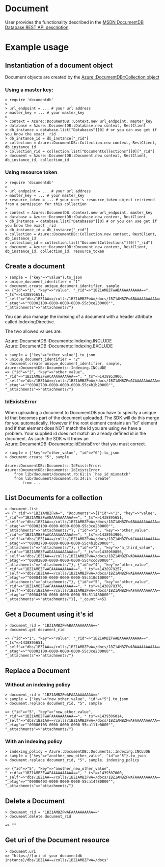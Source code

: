 # Document

User provides the functionality described in the [MSDN DocumentDB Database REST API description](https://msdn.microsoft.com/en-us/library/azure/dn782247.aspx).

# Example usage

## Instantiation of a document object

Document objects are created by the [Azure::DocumentDB::Collection object](/lib/collection)


### Using a master key:

```
> require 'documentdb'
>
> url_endpoint = ... # your url address
> master_key = ... # your master_key
>
> context = Azure::DocumentDB::Context.new url_endpoint, master_key
> database = Azure::DocumentDB::Database.new context, RestClient
> db_instance = database.list["Databases"][0] # or you can use get if you know the exact _rid
> db_instance_id = db_instance["_rid"]
> collection = Azure::DocumentDB::Collection.new context, RestClient, db_instance_id
> collection_rid = collection.list["DocumentCollections"][0]["_rid"]
> document = Azure::DocumentDB::Document.new context, RestClient, db_instance_id, collection_id
```
### Using resource token

```
> require 'documentdb'
>
> url_endpoint = ... # your url address
> master_key = ... # your master_key
> resource_token = ... # your user's resource_token object retrieved from a permission for this collection
>
> context = Azure::DocumentDB::Context.new url_endpoint, master_key
> database = Azure::DocumentDB::Database.new context, RestClient
> db_instance = database.list["Databases"][0] # or you can use get if you know the exact _rid
> db_instance_id = db_instance["_rid"]
> collection = Azure::DocumentDB::Collection.new context, RestClient, db_instance_id
> collection_id = collection.list["DocumentCollections"][0]["_rid"]
> document = Azure::DocumentDB::Document.new context, RestClient, db_instance_id, collection_id, resource_token
```

## Create a document

```
> sample = {"key"=>"value"}.to_json
> unique_document_identifier = "1"
> document.create unique_document_identifier, sample
=> {"id"=>"1", "key"=>"value", "_rid"=>"1BZ1AMBZFwABAAAAAAAAAA==", "_ts"=>1438895651, "_self"=>"dbs/1BZ1AA==/colls/1BZ1AMBZFwA=/docs/1BZ1AMBZFwABAAAAAAAAAA==/", "_etag"=>""00002100-0000-0000-0000-55c3ce230000"", "_attachments"=>"attachments/"}
```

You can also manage the indexing of a document with a header attribute called IndexingDirective.

The two allowed values are:

Azure::DocumentDB::Documents::Indexing.INCLUDE
Azure::DocumentDB::Documents::Indexing.EXCLUDE

```
> sample = {"key"=>"other_value"}.to_json
> unique_document_identifier = "2"
> document.create unique_document_identifier, sample, Azure::DocumentDB::Documents::Indexing.INCLUDE
=> {"id"=>"2", "key"=>"other_value", "_rid"=>"1BZ1AMBZFwACAAAAAAAAAA==", "_ts"=>1438953906, "_self"=>"dbs/1BZ1AA==/colls/1BZ1AMBZFwA=/docs/1BZ1AMBZFwACAAAAAAAAAA==/", "_etag"=>""00002700-0000-0000-0000-55c4b1b20000"", "_attachments"=>"attachments/"}
```
### IdExistsError

When uploading a document to DocumentDB you have to specify a unique id that becomes part of the document uploaded.  The SDK will do this merge for you automatically.  However if the root element contains an "id" element and if that element does NOT match the Id you are using we have a problem.  Your supplied id does not match an already defined id in the document.  As such the SDK will throw an Azure::DocumentDB::Documents::IdExistsError that you must correct.

```
> sample = {"key"=>"other_value", "id"=>"6"}.to_json
> document.create "5", sample

Azure::DocumentDB::Documents::IdExistsError: Azure::DocumentDB::Documents::IdExistsError
	from lib/document/document.rb:61:in `has_id_mismatch'
	from lib/document/document.rb:34:in `create'
        from ...
```

## List Documents for a collection

```
> document.list
=> {"_rid"=>"1BZ1AMBZFwA=", "Documents"=>[{"id"=>"1", "key"=>"value", "_rid"=>"1BZ1AMBZFwABAAAAAAAAAA==", "_ts"=>1438895651, "_self"=>"dbs/1BZ1AA==/colls/1BZ1AMBZFwA=/docs/1BZ1AMBZFwABAAAAAAAAAA==/", "_etag"=>""00002100-0000-0000-0000-55c3ce230000"", "_attachments"=>"attachments/"}, {"id"=>"2", "key"=>"other_value", "_rid"=>"1BZ1AMBZFwACAAAAAAAAAA==", "_ts"=>1438953906, "_self"=>"dbs/1BZ1AA==/colls/1BZ1AMBZFwA=/docs/1BZ1AMBZFwACAAAAAAAAAA==/", "_etag"=>""00002700-0000-0000-0000-55c4b1b20000"", "_attachments"=>"attachments/"}, {"id"=>"3", "key"=>"a_third_value", "_rid"=>"1BZ1AMBZFwADAAAAAAAAAA==", "_ts"=>1438960856, "_self"=>"dbs/1BZ1AA==/colls/1BZ1AMBZFwA=/docs/1BZ1AMBZFwADAAAAAAAAAA==/", "_etag"=>""00002800-0000-0000-0000-55c4ccd80000"", "_attachments"=>"attachments/"}, {"id"=>"4", "key"=>"other_value", "_rid"=>"1BZ1AMBZFwAEAAAAAAAAAA==", "_ts"=>1438978257, "_self"=>"dbs/1BZ1AA==/colls/1BZ1AMBZFwA=/docs/1BZ1AMBZFwAEAAAAAAAAAA==/", "_etag"=>""00004200-0000-0000-0000-55c510d10000"", "_attachments"=>"attachments/"}, {"id"=>"5", "key"=>"other_value", "_rid"=>"1BZ1AMBZFwAFAAAAAAAAAA==", "_ts"=>1438978376, "_self"=>"dbs/1BZ1AA==/colls/1BZ1AMBZFwA=/docs/1BZ1AMBZFwAFAAAAAAAAAA==/", "_etag"=>""00004300-0000-0000-0000-55c511480000"", "_attachments"=>"attachments/"}], "_count"=>5}
```

## Get a Document using it's id

```
> document_rid = "1BZ1AMBZFwABAAAAAAAAAA=="
> document.get document_rid

=> {"id"=>"1", "key"=>"value", "_rid"=>"1BZ1AMBZFwABAAAAAAAAAA==", "_ts"=>1438895651, "_self"=>"dbs/1BZ1AA==/colls/1BZ1AMBZFwA=/docs/1BZ1AMBZFwABAAAAAAAAAA==/", "_etag"=>""00002100-0000-0000-0000-55c3ce230000"", "_attachments"=>"attachments/"}
```

## Replace a Document

### Without an indexing policy
```
> document_rid = "1BZ1AMBZFwAFAAAAAAAAAA=="
> sample = {"key"=>"new_other_value", "id"=>"5"}.to_json
> document.replace document_rid, "5", sample

=> {"id"=>"5", "key"=>"new_other_value", "_rid"=>"1BZ1AMBZFwAFAAAAAAAAAA==", "_ts"=>1439306014, "_self"=>"dbs/1BZ1AA==/colls/1BZ1AMBZFwA=/docs/1BZ1AMBZFwAFAAAAAAAAAA==/", "_etag"=>""00006103-0000-0000-0000-55ca111e0000"", "_attachments"=>"attachments/"}
```

### With an indexing policy
```
> indexing_policy = Azure::DocumentDB::Documents::Indexing.INCLUDE
> sample = {"key"=>"another_new_other_value", "id"=>"5"}.to_json
> document.replace document_rid, "5", sample, indexing_policy

=> {"id"=>"5", "key"=>"another_new_other_value", "_rid"=>"1BZ1AMBZFwAFAAAAAAAAAA==", "_ts"=>1439307000, "_self"=>"dbs/1BZ1AA==/colls/1BZ1AMBZFwA=/docs/1BZ1AMBZFwAFAAAAAAAAAA==/", "_etag"=>""00006403-0000-0000-0000-55ca14f80000"", "_attachments"=>"attachments/"}
```

## Delete a Document
```
> document_rid = "1BZ1AMBZFwAFAAAAAAAAAA=="
> document.delete document_rid

=> ""
```

## Get uri of the Document resource
```
> document.uri
=> "https://[uri of your documentdb instance]/dbs/1BZ1AA==/colls/1BZ1AMBZFwA=/docs"
```